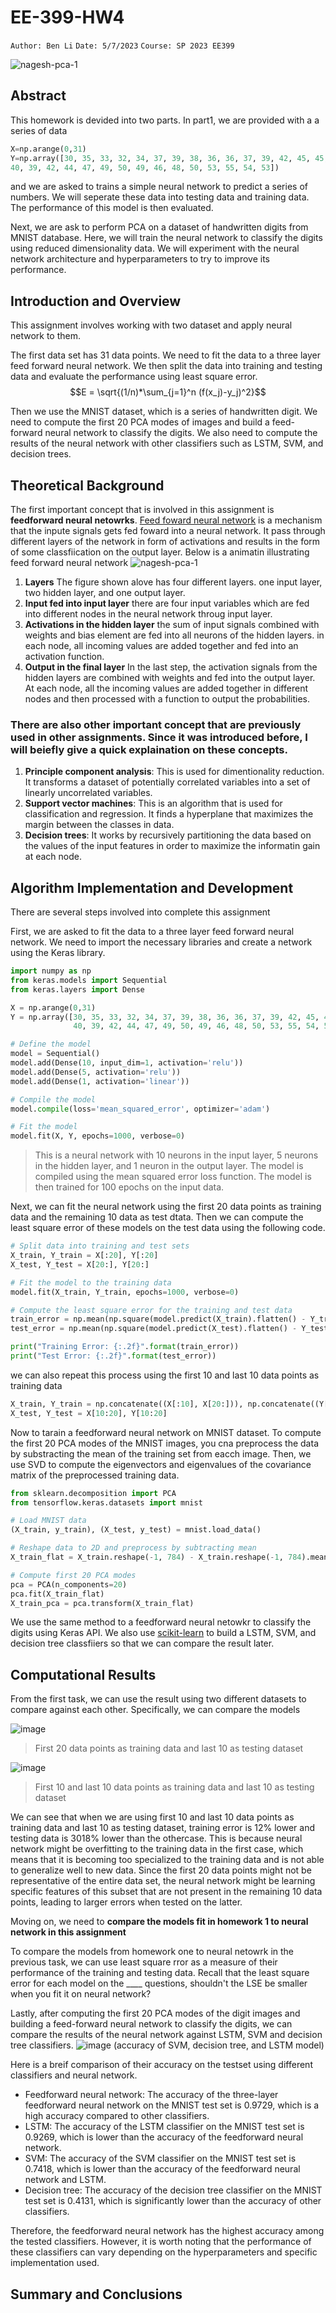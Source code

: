 # EE-399-HW4
``Author: Ben Li``
``Date: 5/7/2023``
``Course: SP 2023 EE399``

![nagesh-pca-1](https://cdn.analyticsvidhya.com/wp-content/uploads/2020/02/Comp-1.gif)

## Abstract
This homework is devided into two parts. In part1, we are provided with a a series of data
```python
X=np.arange(0,31)
Y=np.array([30, 35, 33, 32, 34, 37, 39, 38, 36, 36, 37, 39, 42, 45, 45, 41,
40, 39, 42, 44, 47, 49, 50, 49, 46, 48, 50, 53, 55, 54, 53])
```
and we are asked to trains a simple neural network to predict a series of numbers. We will seperate these data into testing data and training data. The performance of this model is then evaluated.

Next, we are ask to perform PCA on a dataset of handwritten digits from MNIST database. Here, we will train the neural network to classify the digits using reduced dimensionality data. We will experiment with the neural network architecture and hyperparameters to try to improve its performance. 

## Introduction and Overview
This assignment involves working with two dataset and apply neural network to them.

The first data set has 31 data points. We need to fit the data to a three layer feed forward neural network. We then split the data into training and testing data and evaluate the performance using least square error.
$$E = \sqrt{(1/n)*\sum_{j=1}^n (f(x_j)-y_j)^2}$$

Then we use the MNIST dataset, which is a series of handwritten digit. We need to compute the first 20 PCA modes of images and build a feed-forward neural network to classify the digits. We also need to compute the results of the neural network with other classifiers such as LSTM, SVM, and decision trees. 

## Theoretical Background
The first important concept that is involved in this assignment is **feedforward neural netowrks**. 
[Feed foward neural network](https://en.wikipedia.org/wiki/Feedforward_neural_network) is a mechanism that the inpute signals gets fed foward into a neural network. It pass through different layers of the network in form of activations and results in the form of some classfiication on the output layer. Below is a animatin illustrating feed forward neural network 
![nagesh-pca-1](https://vitalflux.com/wp-content/uploads/2020/10/feed_forward_neural_network-1.gif)

1. **Layers** The figure shown alove has four different layers. one input layer, two hidden layer, and one output layer. 
2. **Input fed into input layer** there are four input variables which are fed into different nodes in the neural network throug input layer.
3. **Activations in the hidden layer** the sum of input signals combined with weights and bias element are fed into all neurons of the hidden layers.
in each node, all incoming values are added together and fed into an activation function. 
4. **Output in the final layer** In the last step, the activation signals from the hidden layers are combined with weights and fed into the output layer. At each node, all the incoming values are added together in different nodes and then processed with a function to output the probabilities. 

### There are also other important concept that are previously used in other assignments. Since it was introduced before, I will beiefly give a quick explaination on these concepts. 
1. **Principle component analysis**: This is used for dimentionality reduction. It transforms a dataset of potentially correlated variables into a set of linearly uncorrelated variables.
2. **Support vector machines**: This is an algorithm that is used for classification and regression. It finds a hyperplane that maximizes the margin between the classes in data. 
3. **Decision trees**: It works by recursively partitioning the data based on the values of the input features in order to maximize the informatin gain at each node.

## Algorithm Implementation and Development 
There are several steps involved into complete this assignment 

First, we are asked to fit the data to a three layer feed forward neural network. We need to import the necessary libraries and create a network using the Keras library. 

```python
import numpy as np
from keras.models import Sequential
from keras.layers import Dense

X = np.arange(0,31)
Y = np.array([30, 35, 33, 32, 34, 37, 39, 38, 36, 36, 37, 39, 42, 45, 45, 41,
              40, 39, 42, 44, 47, 49, 50, 49, 46, 48, 50, 53, 55, 54, 53])

# Define the model
model = Sequential()
model.add(Dense(10, input_dim=1, activation='relu'))
model.add(Dense(5, activation='relu'))
model.add(Dense(1, activation='linear'))

# Compile the model
model.compile(loss='mean_squared_error', optimizer='adam')

# Fit the model
model.fit(X, Y, epochs=1000, verbose=0)
```

> This is a neural network with 10 neurons in the input layer, 5 neurons in the hidden layer, and 1 neuron in the output layer. The model is compiled using the mean squared error loss function. The model is then trained for 100 epochs on the input data. 

Next, we can fit the neural network using the first 20 data points as training data and the remaining 10 data as test dtata. Then we can compute the least square error of these models on the test data using the following code. 
```python
# Split data into training and test sets
X_train, Y_train = X[:20], Y[:20]
X_test, Y_test = X[20:], Y[20:]

# Fit the model to the training data
model.fit(X_train, Y_train, epochs=1000, verbose=0)

# Compute the least square error for the training and test data
train_error = np.mean(np.square(model.predict(X_train).flatten() - Y_train))
test_error = np.mean(np.square(model.predict(X_test).flatten() - Y_test))

print("Training Error: {:.2f}".format(train_error))
print("Test Error: {:.2f}".format(test_error))
```

we can also repeat this process using the first 10 and last 10 data points as training data

```python
X_train, Y_train = np.concatenate((X[:10], X[20:])), np.concatenate((Y[:10], Y[20:]))
X_test, Y_test = X[10:20], Y[10:20]
```

Now to tarain a feedforward neural network on MNIST dataset. 
To compute the first 20 PCA modes of the MNIST images, you cna preprocess the data by substracting the mean of the training set from eacch image. Then, we use SVD to compute the eigenvectors and eigenvalues of the covariance matrix of the preprocessed training data. 

```python
from sklearn.decomposition import PCA
from tensorflow.keras.datasets import mnist

# Load MNIST data
(X_train, y_train), (X_test, y_test) = mnist.load_data()

# Reshape data to 2D and preprocess by subtracting mean
X_train_flat = X_train.reshape(-1, 784) - X_train.reshape(-1, 784).mean(axis=0)

# Compute first 20 PCA modes
pca = PCA(n_components=20)
pca.fit(X_train_flat)
X_train_pca = pca.transform(X_train_flat)
```

We use the same method to a feedforward neural netowkr to classify the digits using Keras API. We also use [scikit-learn](https://scikit-learn.org/) to build a LSTM, SVM, and decision tree classfiiers so that we can compare the result later. 

## Computational Results
From the first task, we can use the result using two different datasets to compare against each other. Specifically, we can compare the models 

![image](https://user-images.githubusercontent.com/121909443/236701478-d0b12cc2-edd9-4021-a485-f4c09d64206d.png)
> First 20 data points as training data and last 10 as testing dataset

![image](https://user-images.githubusercontent.com/121909443/236701482-7adefdeb-804f-4777-8c0b-2c00f61d4cde.png)
> First 10 and last 10 data points as training data and last 10 as testing dataset 

We can see that when we are using first 10 and last 10 data points as training data and last 10 as testing dataset, training error is 12% lower and testing data is 3018% lower than the othercase. This is because neural network might be overfitting to the training data in the first case, which means that it is becoming too specialized to the training data and is not able to generalize well to new data. Since the first 20 data points might not be representative of the entire data set, the neural network might be learning specific features of this subset that are not present in the remaining 10 data points, leading to larger errors when tested on the latter.

Moving on, we need to **compare the models fit in homework 1 to neural network in this assignment**

To compare the models from homework one to neural netowrk in the previous task, we can use least square rror as a measure of their performance of the training and testing data. Recall that the least square error for each model on the 
____ questions, shouldn't the LSE be smaller when you fit it on neural network?


Lastly, after computing the first 20 PCA modes of the digit images and building a feed-forward neural network to classify the digits, we can compare the results of the neural network against LSTM, SVM and decision tree classifiers. 
![image](https://user-images.githubusercontent.com/121909443/236702129-d2d9e49e-5cbe-4c73-90e9-eeec9b6144e3.png)
(accuracy of SVM, decision tree, and LSTM model)

Here is a breif comparison of their accuracy on the testset using different classifiers and neural network. 
- Feedforward neural network: The accuracy of the three-layer feedforward neural network on the MNIST test set is 0.9729, which is a high accuracy compared to other classifiers.
- LSTM: The accuracy of the LSTM classifier on the MNIST test set is 0.9269, which is lower than the accuracy of the feedforward neural network.
- SVM: The accuracy of the SVM classifier on the MNIST test set is 0.7418, which is lower than the accuracy of the feedforward neural network and LSTM.
- Decision tree: The accuracy of the decision tree classifier on the MNIST test set is 0.4131, which is significantly lower than the accuracy of other classifiers.

Therefore, the feedforward neural network has the highest accuracy among the tested classifiers. However, it is worth noting that the performance of these classifiers can vary depending on the hyperparameters and specific implementation used.

## Summary and Conclusions

